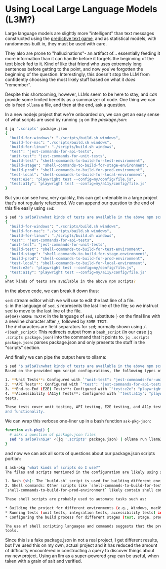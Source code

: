 # Using Local Large Language Models (L3M?)

Large language models are slightly more "intelligent" than text messages constructed using the [predictive text game](https://www.rockpapershotgun.com/have-you-played-the-predictive-text-game), and as statistical models, with randomness built in, they must be used with care.

They also are prone to "hallucinations"- an artifact of... essentially feeding it more information than it can handle before it forgets the beginning of the text block fed to it. Kind of like that friend who uses extremely long sentences before getting to the point, and now you've forgotten the beginning of the question. Interestingly, this doesn't stop the LLM from confidently choosing the most likely stuff based on what it _does_ "remember".

Despite this shortcoming, however, LLMs seem to be here to stay, and _can_ provide some limited benefits as a summarizer of code. One thing we can do is feed `ollama` a file, and then at the end, ask a question.

In a new nodejs project that we're onboarded on, we can get an easy sense of what scripts are used by running `jq` on the _package.json_:
```bash
$ jq '.scripts' package.json
{
  "build-for-windows": "./scripts/build.sh windows",
  "build-for-mac": "./scripts/build.sh windows",
  "build-for-linux": "./scripts/build.sh windows",
  "test": "jest-commands-for-api-tests",
  "unit-test": "jest-commands-for-unit-tests",
  "build-test": "shell-commands-to-build-for-test-environment",
  "build-stage": "shell-commands-to-build-for-stage-environment",
  "build-prod": "shell-commands-to-build-for-prod-environment",
  "test-local": "shell-commands-to-build-for-local-environment",
  "test:e2e": "playwright test --config=my/config/file.js",
  "test:a11y": "playwright test --config=my/a11y/config/file.js"
}
```
But you can see how, very quickly, this can get untenable in a large project that's not regularly refactored. We can append our question to the end of this file easily using `sed`:

```bash
$ sed '$ s#}$#}\nwhat kinds of tests are available in the above npm scripts?#' <(jq '.scripts' package.json)
{
  "build-for-windows": "./scripts/build.sh windows",
  "build-for-mac": "./scripts/build.sh windows",
  "build-for-linux": "./scripts/build.sh windows",
  "test": "jest-commands-for-api-tests",
  "unit-test": "jest-commands-for-unit-tests",
  "build-test": "shell-commands-to-build-for-test-environment",
  "build-stage": "shell-commands-to-build-for-stage-environment",
  "build-prod": "shell-commands-to-build-for-prod-environment",
  "test-local": "shell-commands-to-build-for-local-environment",
  "test:e2e": "playwright test --config=my/config/file.js",
  "test:a11y": "playwright test --config=my/a11y/config/file.js"
}
what kinds of tests are available in the above npm scripts?
```
in the above code, we can break it down thus:

`sed`: stream editor which we will use to edit the last line of a file.  
`$`: in the language of `sed`, `$` represents the last line of the file; so we instruct sed to move to the last line of the file.  
`s#}$#}\nSOME TEXT#`: in the language of `sed`, `s`ubstitute `}` on the final line with a newline character after `}`, followed by `SOME TEXT`.  
The `#` characters are field separators for `sed`; normally shown using `/`.  
`<(bash_script)`: This redirects output from a `bash_script` (in our case `jq .scripts package.json`) into the command that it points to.
`jq .scripts package.json`: parses package.json and only presents the stuff in the "scripts" section.

And finally we can pipe the output here to ollama:
```bash
$ sed '$ s#}$#}\nwhat kinds of tests are available in the above npm scripts?#' <(jq '.scripts' test.json) | ollama run llama3.2:latest
Based on the provided npm script configurations, the following types of tests are available:

1. **Unit Tests**: Configured with `"unit-test": "jest-commands-for-unit-tests"` and using Jest as the testing framework.
2. **API Tests**: Configured with `"test": "jest-commands-for-api-tests"`, also using Jest as the testing framework.
3. **End-to-End (E2E) Tests**: Configured with `"test:e2e": "playwright test --config=my/config/file.js"` and using Playwright for end-to-end testing.
4. **Accessibility (A11y) Tests**: Configured with `"test:a11y": "playwright test --config=my/a11y/config/file.js"`, also using Playwright for A11y 
tests.

These tests cover unit testing, API testing, E2E testing, and A11y testing, providing a comprehensive set of tests to ensure the application's quality 
and functionality.
```

We can wrap this verbose one-liner up in a bash function `ask-pkg-json`:
```bash
function ask-pkg() {
  # asks a question of package.json files
  sed '$ s#}$#}\n$1#' <(jq '.scripts' package.json) | ollama run llama3.2:latest
}
```
and now we can ask all sorts of questions about our package.json scripts portion:

```bash
$ ask-pkg "what kinds of scripts do I use?"
The files and scripts mentioned in the configuration are likely using shell scripting languages, specifically:

1. Bash (sh): The `build.sh` script is used for building different environments (e.g., windows, mac, linux).
2. Shell commands: Other scripts like `shell-commands-to-build-for-test-environment`, `shell-commands-to-build-for-stage-environment`, and 
`shell-commands-to-build-for-prod-environment` likely contain shell commands to configure the build process.

These shell scripts are probably used to automate tasks such as:

* Building the project for different environments (e.g., Windows, macOS, Linux)
* Running tests (unit tests, integration tests, accessibility tests) in various environments
* Configuring the build process for different stages (test, stage, production)

The use of shell scripting languages and commands suggests that the project is using a Unix-like environment or has been set up to work with these 
tools.
```

Since this is a fake package.json in not a real project, I get different results, but I've used this on my own, actual project and it has reduced the amount of difficulty encountered in constructing a query to discover things about my new project. Using an llm as a super-powered `grep` can be useful, when taken with a grain of salt and verified.